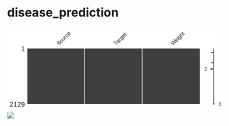 # disease_prediction
![alt text](matrix.png)
![](https://raw.githubusercontent.com/chayandatta/disease_prediction/master/400%2C20.png)
